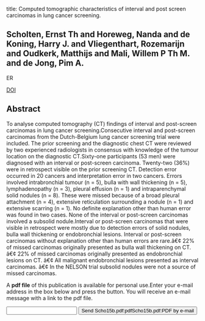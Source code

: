 title: Computed tomographic characteristics of interval and post screen carcinomas in lung cancer screening.

## Scholten, Ernst Th and Horeweg, Nanda and de Koning, Harry J. and Vliegenthart, Rozemarijn and Oudkerk, Matthijs and Mali, Willem P Th M. and de Jong, Pim A.
ER

<a href="https://doi.org/10.1007/s00330-014-3394-4">DOI</a>

## Abstract
To analyse computed tomography (CT) findings of interval and post-screen carcinomas in lung cancer screening.Consecutive interval and post-screen carcinomas from the Dutch-Belgium lung cancer screening trial were included. The prior screening and the diagnostic chest CT were reviewed by two experienced radiologists in consensus with knowledge of the tumour location on the diagnostic CT.Sixty-one participants (53 men) were diagnosed with an interval or post-screen carcinoma. Twenty-two (36%) were in retrospect visible on the prior screening CT. Detection error occurred in 20 cancers and interpretation error in two cancers. Errors involved intrabronchial tumour (n = 5), bulla with wall thickening (n = 5), lymphadenopathy (n = 3), pleural effusion (n = 1) and intraparenchymal solid nodules (n = 8). These were missed because of a broad pleural attachment (n = 4), extensive reticulation surrounding a nodule (n = 1) and extensive scarring (n = 1). No definite explanation other than human error was found in two cases. None of the interval or post-screen carcinomas involved a subsolid nodule.Interval or post-screen carcinomas that were visible in retrospect were mostly due to detection errors of solid nodules, bulla wall thickening or endobronchial lesions. Interval or post-screen carcinomas without explanation other than human errors are rare.â€¢ 22% of missed carcinomas originally presented as bulla wall thickening on CT. â€¢ 22% of missed carcinomas originally presented as endobronchial lesions on CT. â€¢ All malignant endobronchial lesions presented as interval carcinomas. â€¢ In the NELSON trial subsolid nodules were not a source of missed carcinomas.

A <b>pdf file</b> of this publication is available for personal use.Enter your e-mail address in the box below and press the button. You will receive an e-mail message with a link to the pdf file.
<form action="sender.php">  <input type="text" name="email">  <input type="submit" value="Send Scho15b.pdf:pdfScho15b.pdf:PDF by e-mail"></form>